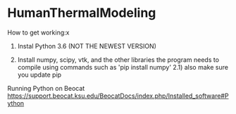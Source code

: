# HumanThermalModeling
How to get working:x

1) Instal Python 3.6 (NOT THE NEWEST VERSION)

2) Install numpy, scipy, vtk, and the other libraries the program needs to compile using commands such as 'pip install numpy' 
2.1) also make sure you update pip

Running Python on Beocat
https://support.beocat.ksu.edu/BeocatDocs/index.php/Installed_software#Python